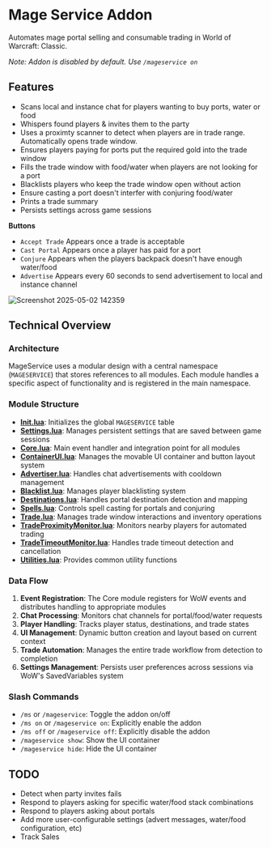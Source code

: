 # Mage Service Addon

Automates mage portal selling and consumable trading in World of Warcraft: Classic.

_Note: Addon is disabled by default. Use `/mageservice on`_

## Features

- Scans local and instance chat for players wanting to buy ports, water or food
- Whispers found players & invites them to the party
- Uses a proximty scanner to detect when players are in trade range. Automatically opens trade window.
- Ensures players paying for ports put the required gold into the trade window
- Fills the trade window with food/water when players are not looking for a port
- Blacklists players who keep the trade window open without action
- Ensure casting a port doesn't interfer with conjuring food/water
- Prints a trade summary
- Persists settings across game sessions

**Buttons**
- `Accept Trade` Appears once a trade is acceptable
- `Cast Portal` Appears once a player has paid for a port
- `Conjure` Appears when the players backpack doesn't have enough water/food
- `Advertise` Appears every 60 seconds to send advertisement to local and instance channel

![Screenshot 2025-05-02 142359](https://github.com/user-attachments/assets/f82609e9-f5e2-4944-b97f-cdc3487ba849)

## Technical Overview

### Architecture

MageService uses a modular design with a central namespace (`MAGESERVICE`) that stores references to all modules. Each module handles a specific aspect of functionality and is registered in the main namespace.

### Module Structure

- **[Init.lua](Init.lua)**: Initializes the global `MAGESERVICE` table
- **[Settings.lua](Settings.lua)**: Manages persistent settings that are saved between game sessions
- **[Core.lua](Core.lua)**: Main event handler and integration point for all modules
- **[ContainerUI.lua](ContainerUI.lua)**: Manages the movable UI container and button layout system
- **[Advertiser.lua](Advertiser.lua)**: Handles chat advertisements with cooldown management
- **[Blacklist.lua](Blacklist.lua)**: Manages player blacklisting system
- **[Destinations.lua](Destinations.lua)**: Handles portal destination detection and mapping
- **[Spells.lua](Spells.lua)**: Controls spell casting for portals and conjuring
- **[Trade.lua](Trade.lua)**: Manages trade window interactions and inventory operations
- **[TradeProximityMonitor.lua](TradeProximityMonitor.lua)**: Monitors nearby players for automated trading
- **[TradeTimeoutMonitor.lua](TradeTimeoutMonitor.lua)**: Handles trade timeout detection and cancellation
- **[Utilities.lua](Utilities.lua)**: Provides common utility functions

### Data Flow

1. **Event Registration**: The Core module registers for WoW events and distributes handling to appropriate modules
2. **Chat Processing**: Monitors chat channels for portal/food/water requests
3. **Player Handling**: Tracks player status, destinations, and trade states
4. **UI Management**: Dynamic button creation and layout based on current context
5. **Trade Automation**: Manages the entire trade workflow from detection to completion
6. **Settings Management**: Persists user preferences across sessions via WoW's SavedVariables system

### Slash Commands

- `/ms` or `/mageservice`: Toggle the addon on/off
- `/ms on` or `/mageservice on`: Explicitly enable the addon
- `/ms off` or `/mageservice off`: Explicitly disable the addon
- `/mageservice show`: Show the UI container
- `/mageservice hide`: Hide the UI container

## TODO

- Detect when party invites fails
- Respond to players asking for specific water/food stack combinations
- Respond to players asking about portals
- Add more user-configurable settings (advert messages, water/food configuration, etc)
- Track Sales
